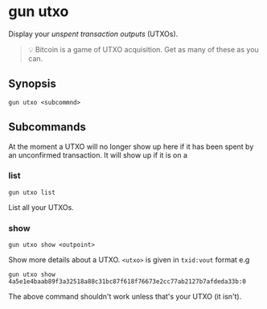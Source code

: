 # gun utxo

Display your *unspent transaction outputs* (UTXOs).

> 💡 Bitcoin is a game of UTXO acquisition.
> Get as many of these as you can.

## Synopsis

```
gun utxo <subcommnd>
```

## Subcommands

At the moment a UTXO will no longer show up here if it has been spent by an unconfirmed transaction.
It will show up if it is on a 

### list

```
gun utxo list
```

List all your UTXOs.

### show 

```
gun utxo show <outpoint>
```

Show more details about a UTXO.
`<utxo>` is given in `txid:vout` format e.g

```
gun utxo show 4a5e1e4baab89f3a32518a88c31bc87f618f76673e2cc77ab2127b7afdeda33b:0
```

The above command shouldn't work unless that's your UTXO (it isn't).
